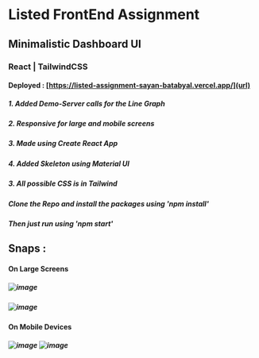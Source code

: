 
# Listed FrontEnd Assignment
## Minimalistic Dashboard UI 
### React | TailwindCSS
#### Deployed : [https://listed-assignment-sayan-batabyal.vercel.app/](url)

##### 1. Added Demo-Server calls for the Line Graph
##### 2. Responsive for large and mobile screens
##### 3. Made using Create React App
##### 4. Added Skeleton using Material UI
##### 3. All possible CSS is in Tailwind

##### Clone the Repo and install the packages using 'npm install'
##### Then just run using 'npm start'
## Snaps :
#### On Large Screens
##### ![image](https://github.com/Sayan-Batabyal/listed-assignment/assets/83637322/a2efecfc-7001-4c14-b403-584904507cdf)
##### ![image](https://github.com/Sayan-Batabyal/data-visuals/assets/83637322/0bb859b2-8518-4895-ae13-b0261821b786)
#### On Mobile Devices
##### ![image](https://github.com/Sayan-Batabyal/data-visuals/assets/83637322/4d446d83-a432-47da-b2d0-4436ad4c54c9)           ![image](https://github.com/Sayan-Batabyal/data-visuals/assets/83637322/19877415-6471-4d92-90d7-67f1c0d45e25)
